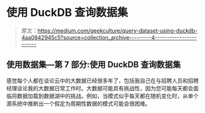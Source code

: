 # 使用 DuckDB 查询数据集

> 原文：<https://medium.com/geekculture/query-dataset-using-duckdb-4aa0842945c5?source=collection_archive---------4----------------------->

## 使用数据集—第 7 部分:使用 DuckDB 查询数据集

感觉每个人都在谈论云中的大数据已经很多年了，包括我自己在与招聘人员和招聘经理谈论我的大数据日常工作时。大数据可能具有挑战性，因为您可能每天都会面临将数据加载到数据湖中的挑战。例如，当模式似乎每天都在随机变化时，从单个源系统中推断出一个假定为周期性数据的模式可能会很困难。